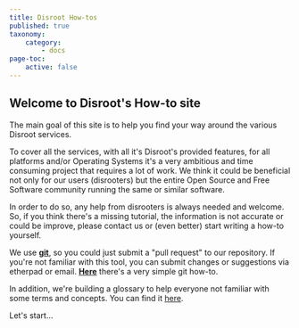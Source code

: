 ```yaml
---
title: Disroot How-tos
published: true
taxonomy:
    category:
        - docs
page-toc:
    active: false
---
```


## Welcome to **Disroot's How-to site**

The main goal of this site is to help you find your way around the various Disroot services.

To cover all the services, with all it's Disroot's provided features, for all platforms and/or Operating Systems it's a very ambitious and time consuming project that requires a lot of work. We think it could be beneficial not only for our users (disrooters) but the entire Open Source and Free Software community running the same or similar software.

In order to do so, any help from disrooters is always needed and welcome. So, if you think there's a missing tutorial, the information is not accurate or could be improve, please contact us or (even better) start writing a how-to yourself.<br>

We use **[git](https://en.wikipedia.org/wiki/Git)**, so you could just submit a "pull request" to our repository. If you're not familiar with this tool, you can submit changes or suggestions via etherpad or email. [**Here**](/contribute) there's a very simple git how-to.<br>

In addition, we're building a glossary to help everyone not familiar with some terms and concepts. You can find it [here](/glossary).

Let's start...
